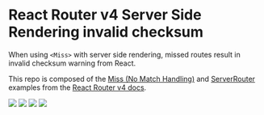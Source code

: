 # React Router v4 <Miss> Server Side Rendering invalid checksum

When using `<Miss>` with server side rendering, missed routes result in invalid
checksum warning from React.

This repo is composed of the [Miss (No Match Handling)](https://react-router-website-xvufzcovng.now.sh/no-match-handling) and [ServerRouter](https://react-router-website-xvufzcovng.now.sh/ServerRouter) examples from the [React Router v4 docs](https://react-router-website-xvufzcovng.now.sh/).

![](http://i.imgur.com/iPC7Waj.png)
![](http://i.imgur.com/tB6OBPJ.png)
![](http://i.imgur.com/a5L9Ah1.png)
![](http://i.imgur.com/S5B3M42.png)
